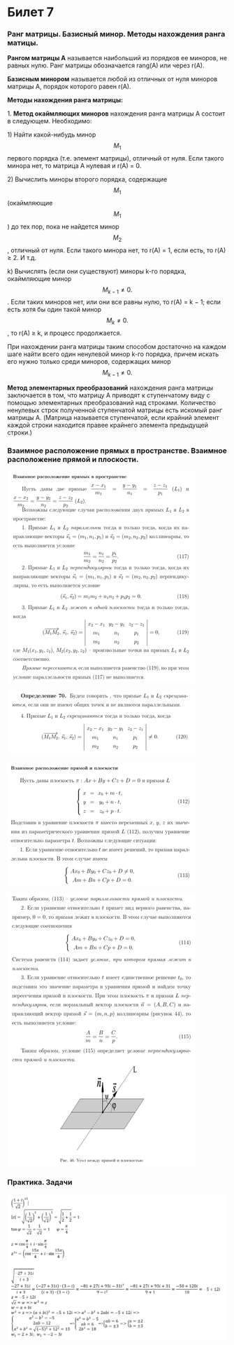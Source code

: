 # Билет 7

### Ранг матрицы. Базисный минор. Методы нахождения ранга матицы.

**Рангом матрицы A** называется наибольший из порядков ее миноров, не равных нулю. Ранг матрицы обозначается rang(A) или через r(A).

**Базисным минором** называется любой из отличных от нуля миноров матрицы A, порядок которого равен r(A).

**Методы нахождения ранга матрицы:**

1\. **Метод окаймляющих миноров** нахождения ранга матрицы A состоит в следующем. Необходимо:

1\) Найти какой-нибудь минор $$M_1$$ первого порядка (т.е. элемент матрицы), отличный от нуля. Если такого минора нет, то матрица A нулевая и r(A) = 0.

2\) Вычислить миноры второго порядка, содержащие $$M_1$$  (окаймляющие $$M_1$$ ) до тех пор, пока не найдется минор $$M_2$$ , отличный от нуля. Если такого минора нет, то r(A) = 1, если есть, то r(A) ≥ 2. И т.д.

k) Вычислять (если они существуют) миноры k-го порядка, окаймляющие минор $$M_{k-1}≠0.$$. Если таких миноров нет, или они все равны нулю, то r(A) = k − 1; если есть хотя бы один такой минор $$M_{k}≠0.$$, то r(A) ≥ k, и процесс продолжается.

При нахождении ранга матрицы таким способом достаточно на каждом шаге найти всего один ненулевой минор k-го порядка, причем искать его нужно только среди миноров, содержащих минор $$M_{k-1}≠0.$$

**Метод элементарных преобразований** нахождения ранга матрицы заключается в том, что матрицу A приводят к ступенчатому виду с помощью элементарных преобразований над строками. Количество ненулевых строк полученной ступенчатой матрицы есть искомый ранг матрицы A. (Матрица называется ступенчатой, если крайний элемент каждой строки находится правее крайнего элемента предыдущей строки.)

### Взаимное расположение прямых в пространстве. Взаимное расположение прямой и плоскости.

&#x20;

![](<../.gitbook/assets/image (96).png>)

&#x20;

![](<../.gitbook/assets/image (71).png>)

![](<../.gitbook/assets/image (8).png>)

![](<../.gitbook/assets/image (16).png>)

### Практика. Задачи

![](<../.gitbook/assets/image (97) (1).png>)
